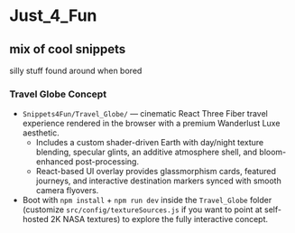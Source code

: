 # Just_4_Fun
## mix of cool snippets
silly stuff found around when bored

### Travel Globe Concept
* `Snippets4Fun/Travel_Globe/` — cinematic React Three Fiber travel experience rendered in the browser with a premium Wanderlust Luxe aesthetic.
  * Includes a custom shader-driven Earth with day/night texture blending, specular glints, an additive atmosphere shell, and bloom-enhanced post-processing.
  * React-based UI overlay provides glassmorphism cards, featured journeys, and interactive destination markers synced with smooth camera flyovers.
* Boot with `npm install` + `npm run dev` inside the `Travel_Globe` folder (customize `src/config/textureSources.js` if you want to point at self-hosted 2K NASA textures) to explore the fully interactive concept.
